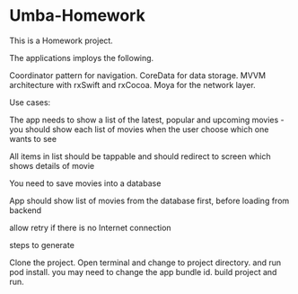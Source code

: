 # Umba-Homework
This is a Homework project.

The applications imploys the following.

Coordinator pattern for navigation.
CoreData for data storage.
MVVM architecture with rxSwift and rxCocoa.
Moya for the network layer.



Use cases:

The app needs to show a list of the latest, popular and upcoming movies - you should show each list of movies when the user choose which one wants to see

All items in list should be tappable and should redirect to screen which shows details of movie

You need to save movies into a database

App should show list of movies from the database first, before loading from backend

allow retry if there is no Internet connection

steps to generate 

Clone the project.
Open terminal and change to project directory. and run pod install.
you may need to change the app bundle id.
build project and run.
